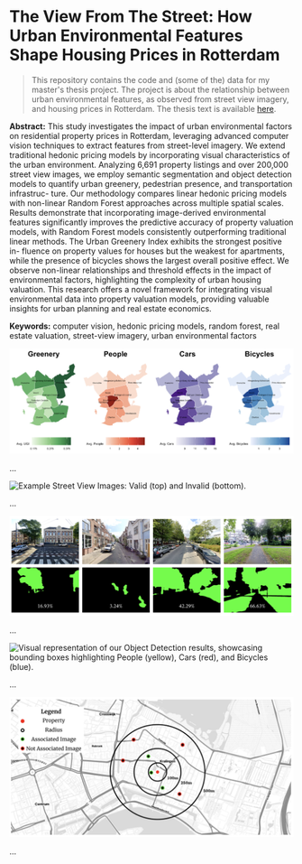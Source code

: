 # The View From The Street: How Urban Environmental Features Shape Housing Prices in Rotterdam

> This repository contains the code and (some of the) data for my master's thesis project. The project is about the relationship between urban environmental features, as observed from street view imagery, and housing prices in Rotterdam. The thesis text is available [here](./thesis_text.pdf).

**Abstract:** This study investigates the impact of urban environmental factors on residential property prices in Rotterdam, leveraging advanced computer vision techniques to extract features from street-level imagery. We extend traditional hedonic pricing models by incorporating visual characteristics of the urban environment. Analyzing 6,691 property listings and over 200,000 street view images, we employ semantic segmentation and object detection models to quantify urban greenery, pedestrian presence, and transportation infrastruc- ture. Our methodology compares linear hedonic pricing models with non-linear Random Forest approaches across multiple spatial scales. Results demonstrate that incorporating image-derived environmental features significantly improves the predictive accuracy of property valuation models, with Random Forest models consistently outperforming traditional linear methods. The Urban Greenery Index exhibits the strongest positive in- fluence on property values for houses but the weakest for apartments, while the presence of bicycles shows the largest overall positive effect. We observe non-linear relationships and threshold effects in the impact of environmental factors, highlighting the complexity of urban housing valuation. This research offers a novel framework for integrating visual environmental data into property valuation models, providing valuable insights for urban planning and real estate economics.

**Keywords:** computer vision, hedonic pricing models, random forest, real estate valuation, street-view imagery, urban environmental factors

![Distribution of image-derived environmental features across Rotterdam.](Data/resources/distribution_image_vars_rotterdam.png)

...

![Example Street View Images: Valid (top) and Invalid (bottom).](Data/resources/valid_invalid_images.png)

...

![Original Images (Top) and their Segmented Masks (Bottom) reveal the extent of greenery in different urban settings. The percentages represent the Urban Greenery Index (UGI) for each scene.](Data/resources/greenery_segmentation_images_masks.png)

...

![Visual representation of our Object Detection results, showcasing bounding boxes highlighting People (yellow), Cars (red), and Bicycles (blue).](Data/resources/object_detection_images_bboxes.png)

...

![Stylized visualization of the Spatial Association (with a chosen radius of 250m).](Data/resources/properties_images_assoc.png)

...